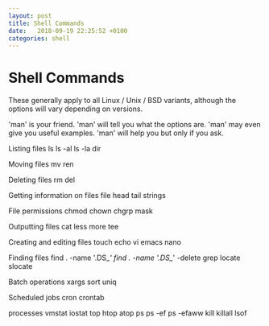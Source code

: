 ```yaml
---
layout: post
title: Shell Commands
date:   2018-09-19 22:25:52 +0100
categories: shell
---
```

Shell Commands
==============

These generally apply to all Linux / Unix / BSD variants, although the
options will vary depending on versions.

'man' is your friend. 'man' will tell you what the options are. 'man'
may even give you useful examples. 'man' will help you but only if you
ask.

Listing files
    ls
    ls -al
    ls -la
    dir

Moving files
    mv
    ren

Deleting files
    rm
    del

Getting information on files
    file
    head
    tail
    strings

File permissions
    chmod
    chown
    chgrp
    mask

Outputting files
    cat
    less
    more
    tee

Creating and editing files
    touch
    echo
    vi
    emacs
    nano

Finding files
    find . -name '.DS_*'
    find . -name '.DS_*' -delete
    grep
    locate
    slocate

Batch operations 
    xargs
    sort
    uniq

Scheduled jobs
    cron
    crontab

processes
    vmstat
    iostat
    top
    htop
    atop
    ps
    ps -ef
    ps -efaww
    kill
    killall
    lsof
